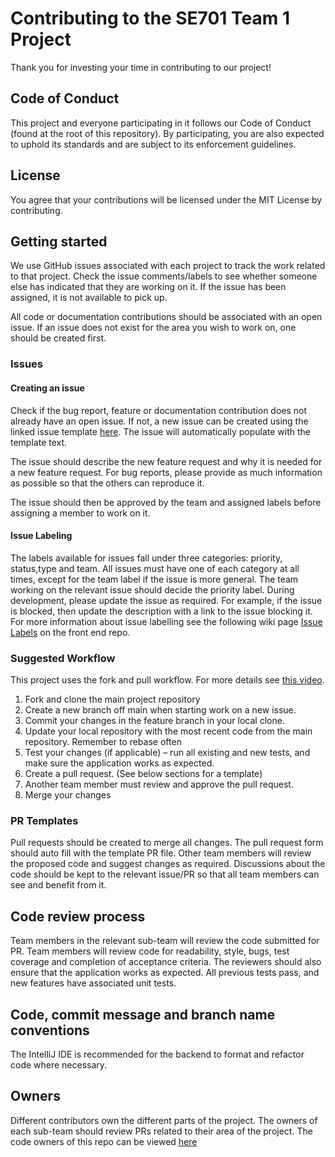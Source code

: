 # Contributing to the SE701 Team 1 Project

Thank you for investing your time in contributing to our project! 

## Code of Conduct
This project and everyone participating in it follows our Code of Conduct (found at the root of this repository). By participating, you are also expected to uphold its standards and are subject to its enforcement guidelines.

## License
You agree that your contributions will be licensed under the MIT License by contributing.

## Getting started
We use GitHub issues associated with each project to track the work related to that project. Check the issue comments/labels to see whether someone else has indicated that they are working on it. If the issue has been assigned, it is not available to pick up. 

All code or documentation contributions should be associated with an open issue. If an issue does not exist for the area you wish to work on, one should be created first.

### Issues 
#### Creating an issue
Check if the bug report, feature or documentation contribution does not already have an open issue. If not, a new issue can be created using the linked issue template [here](https://github.com/SE701-T1/frontend/blob/main/.github/issue_template.md). The issue will automatically populate with the template text.

The issue should describe the new feature request and why it is needed for a new feature request. For bug reports, please provide as much information as possible so that the others can reproduce it. 

The issue should then be approved by the team and assigned labels before assigning a member to work on it.

#### Issue Labeling
The labels available for issues fall under three categories: priority, status,type and team. All issues must have one of each category at all times, except for the team label if the issue is more general. The team working on the relevant issue should decide the priority label. During development, please update the issue as required. For example, if the issue is blocked, then update the description with a link to the issue blocking it. For more information about issue labelling see the following wiki page [Issue Labels](https://github.com/SE701-T1/frontend/wiki/Issue-Labels) on the front end repo.

### Suggested Workflow
This project uses the fork and pull workflow. For more details see [this video](https://www.youtube.com/watch?v=nT8KGYVurIU).

1. Fork and clone the main project repository 
2. Create a new branch off main when starting work on a new issue.
3. Commit your changes in the feature branch in your local clone.
4. Update your local repository with the most recent code from the main repository. Remember to rebase often
5. Test your changes (if applicable) – run all existing and new tests, and make sure the application works as expected. 
6. Create a pull request. (See below sections for a template) 
7. Another team member must review and approve the pull request.  
8. Merge your changes

### PR Templates
Pull requests should be created to merge all changes. The pull request form should auto fill with the template PR file. Other team members will review the proposed code and suggest changes as required. Discussions about the code should be kept to the relevant issue/PR so that all team members can see and benefit from it.

## Code review process
Team members in the relevant sub-team will review the code submitted for PR. Team members will review code for readability, style, bugs, test coverage and completion of acceptance criteria. The reviewers should also ensure that the application works as expected. All previous tests pass, and new features have associated unit tests.

## Code, commit message and branch name conventions
The IntelliJ IDE is recommended for the backend to format and refactor code where necessary.

## Owners
Different contributors own the different parts of the project. The owners of each sub-team should review PRs related to their area of the project. The code owners of this repo can be viewed [here](CODEOWNERS)

